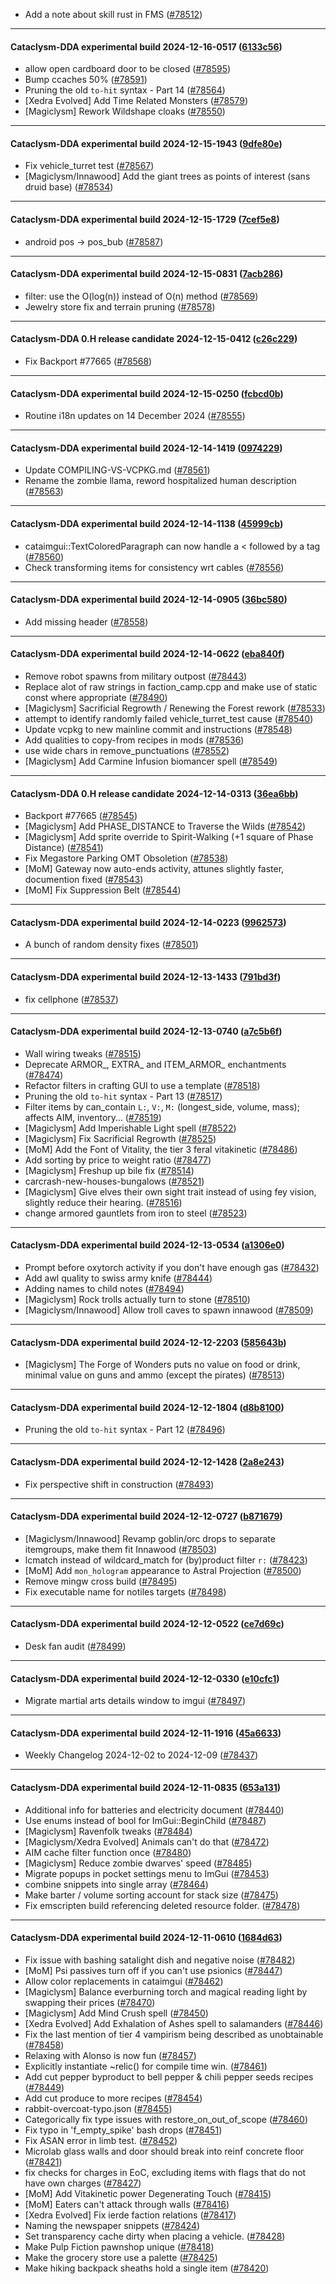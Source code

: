 * Add a note about skill rust in FMS ([#78512](https://github.com/CleverRaven/Cataclysm-DDA/pull/78512))

---

#### Cataclysm-DDA experimental build 2024-12-16-0517 ([6133c56](https://github.com/CleverRaven/Cataclysm-DDA/releases/tag/cdda-experimental-2024-12-16-0517))

* allow open cardboard door to be closed ([#78595](https://github.com/CleverRaven/Cataclysm-DDA/pull/78595))
* Bump ccaches 50% ([#78591](https://github.com/CleverRaven/Cataclysm-DDA/pull/78591))
* Pruning the old ``to-hit`` syntax - Part 14 ([#78564](https://github.com/CleverRaven/Cataclysm-DDA/pull/78564))
* [Xedra Evolved] Add Time Related Monsters ([#78579](https://github.com/CleverRaven/Cataclysm-DDA/pull/78579))
* [Magiclysm] Rework Wildshape cloaks ([#78550](https://github.com/CleverRaven/Cataclysm-DDA/pull/78550))

---

#### Cataclysm-DDA experimental build 2024-12-15-1943 ([9dfe80e](https://github.com/CleverRaven/Cataclysm-DDA/releases/tag/cdda-experimental-2024-12-15-1943))

* Fix vehicle_turret test ([#78567](https://github.com/CleverRaven/Cataclysm-DDA/pull/78567))
* [Magiclysm/Innawood] Add the giant trees as points of interest (sans druid base) ([#78534](https://github.com/CleverRaven/Cataclysm-DDA/pull/78534))

---

#### Cataclysm-DDA experimental build 2024-12-15-1729 ([7cef5e8](https://github.com/CleverRaven/Cataclysm-DDA/releases/tag/cdda-experimental-2024-12-15-1729))

* android pos -> pos_bub ([#78587](https://github.com/CleverRaven/Cataclysm-DDA/pull/78587))

---

#### Cataclysm-DDA experimental build 2024-12-15-0831 ([7acb286](https://github.com/CleverRaven/Cataclysm-DDA/releases/tag/cdda-experimental-2024-12-15-0831))

* filter: use the O(log(n)) instead of O(n) method ([#78569](https://github.com/CleverRaven/Cataclysm-DDA/pull/78569))
* Jewelry store fix and terrain pruning ([#78578](https://github.com/CleverRaven/Cataclysm-DDA/pull/78578))

---

#### Cataclysm-DDA 0.H release candidate 2024-12-15-0412 ([c26c229](https://github.com/CleverRaven/Cataclysm-DDA/releases/tag/cdda-0.H-2024-12-15-0412))

* Fix Backport #77665 ([#78568](https://github.com/CleverRaven/Cataclysm-DDA/pull/78568))

---

#### Cataclysm-DDA experimental build 2024-12-15-0250 ([fcbcd0b](https://github.com/CleverRaven/Cataclysm-DDA/releases/tag/cdda-experimental-2024-12-15-0250))

* Routine i18n updates on 14 December 2024 ([#78555](https://github.com/CleverRaven/Cataclysm-DDA/pull/78555))

---

#### Cataclysm-DDA experimental build 2024-12-14-1419 ([0974229](https://github.com/CleverRaven/Cataclysm-DDA/releases/tag/cdda-experimental-2024-12-14-1419))

* Update COMPILING-VS-VCPKG.md ([#78561](https://github.com/CleverRaven/Cataclysm-DDA/pull/78561))
* Rename the zombie llama, reword hospitalized human description ([#78563](https://github.com/CleverRaven/Cataclysm-DDA/pull/78563))

---

#### Cataclysm-DDA experimental build 2024-12-14-1138 ([45999cb](https://github.com/CleverRaven/Cataclysm-DDA/releases/tag/cdda-experimental-2024-12-14-1138))

* cataimgui::TextColoredParagraph can now handle a < followed by a tag ([#78560](https://github.com/CleverRaven/Cataclysm-DDA/pull/78560))
* Check transforming items for consistency wrt cables ([#78556](https://github.com/CleverRaven/Cataclysm-DDA/pull/78556))

---

#### Cataclysm-DDA experimental build 2024-12-14-0905 ([36bc580](https://github.com/CleverRaven/Cataclysm-DDA/releases/tag/cdda-experimental-2024-12-14-0905))

* Add missing <cwctype> header ([#78558](https://github.com/CleverRaven/Cataclysm-DDA/pull/78558))

---

#### Cataclysm-DDA experimental build 2024-12-14-0622 ([eba840f](https://github.com/CleverRaven/Cataclysm-DDA/releases/tag/cdda-experimental-2024-12-14-0622))

* Remove robot spawns from military outpost ([#78443](https://github.com/CleverRaven/Cataclysm-DDA/pull/78443))
* Replace alot of raw strings in faction_camp.cpp and make use of static const where appropriate ([#78490](https://github.com/CleverRaven/Cataclysm-DDA/pull/78490))
* [Magiclysm] Sacrificial Regrowth / Renewing the Forest rework ([#78533](https://github.com/CleverRaven/Cataclysm-DDA/pull/78533))
* attempt to identify randomly failed vehicle_turret_test cause ([#78540](https://github.com/CleverRaven/Cataclysm-DDA/pull/78540))
* Update vcpkg to new mainline commit and instructions ([#78548](https://github.com/CleverRaven/Cataclysm-DDA/pull/78548))
* Add qualities to copy-from recipes in mods ([#78536](https://github.com/CleverRaven/Cataclysm-DDA/pull/78536))
* use wide chars in remove_punctuations ([#78552](https://github.com/CleverRaven/Cataclysm-DDA/pull/78552))
* [Magiclysm] Add Carmine Infusion biomancer spell ([#78549](https://github.com/CleverRaven/Cataclysm-DDA/pull/78549))

---

#### Cataclysm-DDA 0.H release candidate 2024-12-14-0313 ([36ea6bb](https://github.com/CleverRaven/Cataclysm-DDA/releases/tag/cdda-0.H-2024-12-14-0313))

* Backport #77665 ([#78545](https://github.com/CleverRaven/Cataclysm-DDA/pull/78545))
* [Magiclysm] Add PHASE_DISTANCE to Traverse the Wilds ([#78542](https://github.com/CleverRaven/Cataclysm-DDA/pull/78542))
* [Magiclysm] Add sprite override to Spirit-Walking (+1 square of Phase Distance) ([#78541](https://github.com/CleverRaven/Cataclysm-DDA/pull/78541))
* Fix Megastore Parking OMT Obsoletion ([#78538](https://github.com/CleverRaven/Cataclysm-DDA/pull/78538))
* [MoM] Gateway now auto-ends activity, attunes slightly faster, documention fixed ([#78543](https://github.com/CleverRaven/Cataclysm-DDA/pull/78543))
* [MoM] Fix Suppression Belt ([#78544](https://github.com/CleverRaven/Cataclysm-DDA/pull/78544))

---

#### Cataclysm-DDA experimental build 2024-12-14-0223 ([9962573](https://github.com/CleverRaven/Cataclysm-DDA/releases/tag/cdda-experimental-2024-12-14-0223))

* A bunch of random density fixes ([#78501](https://github.com/CleverRaven/Cataclysm-DDA/pull/78501))

---

#### Cataclysm-DDA experimental build 2024-12-13-1433 ([791bd3f](https://github.com/CleverRaven/Cataclysm-DDA/releases/tag/cdda-experimental-2024-12-13-1433))

* fix cellphone ([#78537](https://github.com/CleverRaven/Cataclysm-DDA/pull/78537))

---

#### Cataclysm-DDA experimental build 2024-12-13-0740 ([a7c5b6f](https://github.com/CleverRaven/Cataclysm-DDA/releases/tag/cdda-experimental-2024-12-13-0740))

* Wall wiring tweaks ([#78515](https://github.com/CleverRaven/Cataclysm-DDA/pull/78515))
* Deprecate ARMOR_, EXTRA_ and ITEM_ARMOR_ enchantments ([#78474](https://github.com/CleverRaven/Cataclysm-DDA/pull/78474))
* Refactor filters in crafting GUI to use a template ([#78518](https://github.com/CleverRaven/Cataclysm-DDA/pull/78518))
* Pruning the old ``to-hit`` syntax - Part 13 ([#78517](https://github.com/CleverRaven/Cataclysm-DDA/pull/78517))
* Filter items by can_contain `L:`, `V:`, `M:` (longest_side, volume, mass); affects AIM, inventory… ([#78519](https://github.com/CleverRaven/Cataclysm-DDA/pull/78519))
* [Magiclysm] Add Imperishable Light spell ([#78522](https://github.com/CleverRaven/Cataclysm-DDA/pull/78522))
* [Magiclysm] Fix Sacrificial Regrowth ([#78525](https://github.com/CleverRaven/Cataclysm-DDA/pull/78525))
* [MoM] Add the Font of Vitality, the tier 3 feral vitakinetic ([#78486](https://github.com/CleverRaven/Cataclysm-DDA/pull/78486))
* Add sorting by price to weight ratio ([#78477](https://github.com/CleverRaven/Cataclysm-DDA/pull/78477))
* [Magiclysm] Freshup up bile fix ([#78514](https://github.com/CleverRaven/Cataclysm-DDA/pull/78514))
* carcrash-new-houses-bungalows ([#78521](https://github.com/CleverRaven/Cataclysm-DDA/pull/78521))
* [Magiclysm] Give elves their own sight trait instead of using fey vision, slightly reduce their hearing. ([#78516](https://github.com/CleverRaven/Cataclysm-DDA/pull/78516))
* change armored gauntlets from iron to steel ([#78523](https://github.com/CleverRaven/Cataclysm-DDA/pull/78523))

---

#### Cataclysm-DDA experimental build 2024-12-13-0534 ([a1306e0](https://github.com/CleverRaven/Cataclysm-DDA/releases/tag/cdda-experimental-2024-12-13-0534))

* Prompt before oxytorch activity if you don't have enough gas ([#78432](https://github.com/CleverRaven/Cataclysm-DDA/pull/78432))
* Add awl quality to swiss army knife ([#78444](https://github.com/CleverRaven/Cataclysm-DDA/pull/78444))
* Adding names to child notes ([#78494](https://github.com/CleverRaven/Cataclysm-DDA/pull/78494))
* [Magiclysm] Rock trolls actually turn to stone ([#78510](https://github.com/CleverRaven/Cataclysm-DDA/pull/78510))
* [Magiclysm/Innawood] Allow troll caves to spawn innawood ([#78509](https://github.com/CleverRaven/Cataclysm-DDA/pull/78509))

---

#### Cataclysm-DDA experimental build 2024-12-12-2203 ([585643b](https://github.com/CleverRaven/Cataclysm-DDA/releases/tag/cdda-experimental-2024-12-12-2203))

* [Magiclysm] The Forge of Wonders puts no value on food or drink, minimal value on guns and ammo (except the pirates) ([#78513](https://github.com/CleverRaven/Cataclysm-DDA/pull/78513))

---

#### Cataclysm-DDA experimental build 2024-12-12-1804 ([d8b8100](https://github.com/CleverRaven/Cataclysm-DDA/releases/tag/cdda-experimental-2024-12-12-1804))

* Pruning the old ``to-hit`` syntax - Part 12 ([#78496](https://github.com/CleverRaven/Cataclysm-DDA/pull/78496))

---

#### Cataclysm-DDA experimental build 2024-12-12-1428 ([2a8e243](https://github.com/CleverRaven/Cataclysm-DDA/releases/tag/cdda-experimental-2024-12-12-1428))

* Fix perspective shift in construction ([#78493](https://github.com/CleverRaven/Cataclysm-DDA/pull/78493))

---

#### Cataclysm-DDA experimental build 2024-12-12-0727 ([b871679](https://github.com/CleverRaven/Cataclysm-DDA/releases/tag/cdda-experimental-2024-12-12-0727))

* [Magiclysm/Innawood] Revamp goblin/orc drops to separate itemgroups, make them fit Innawood ([#78503](https://github.com/CleverRaven/Cataclysm-DDA/pull/78503))
* lcmatch instead of wildcard_match for (by)product filter `r:` ([#78423](https://github.com/CleverRaven/Cataclysm-DDA/pull/78423))
* [MoM] Add `mon_hologram` appearance to Astral Projection ([#78500](https://github.com/CleverRaven/Cataclysm-DDA/pull/78500))
* Remove mingw cross build ([#78495](https://github.com/CleverRaven/Cataclysm-DDA/pull/78495))
* Fix executable name for notiles targets ([#78498](https://github.com/CleverRaven/Cataclysm-DDA/pull/78498))

---

#### Cataclysm-DDA experimental build 2024-12-12-0522 ([ce7d69c](https://github.com/CleverRaven/Cataclysm-DDA/releases/tag/cdda-experimental-2024-12-12-0522))

* Desk fan audit ([#78499](https://github.com/CleverRaven/Cataclysm-DDA/pull/78499))

---

#### Cataclysm-DDA experimental build 2024-12-12-0330 ([e10cfc1](https://github.com/CleverRaven/Cataclysm-DDA/releases/tag/cdda-experimental-2024-12-12-0330))

* Migrate martial arts details window to imgui ([#78497](https://github.com/CleverRaven/Cataclysm-DDA/pull/78497))

---

#### Cataclysm-DDA experimental build 2024-12-11-1916 ([45a6633](https://github.com/CleverRaven/Cataclysm-DDA/releases/tag/cdda-experimental-2024-12-11-1916))

* Weekly Changelog 2024-12-02 to 2024-12-09 ([#78437](https://github.com/CleverRaven/Cataclysm-DDA/pull/78437))

---

#### Cataclysm-DDA experimental build 2024-12-11-0835 ([653a131](https://github.com/CleverRaven/Cataclysm-DDA/releases/tag/cdda-experimental-2024-12-11-0835))

* Additional info for batteries and electricity document ([#78440](https://github.com/CleverRaven/Cataclysm-DDA/pull/78440))
* Use enums instead of bool for ImGui::BeginChild ([#78487](https://github.com/CleverRaven/Cataclysm-DDA/pull/78487))
* [Magiclysm] Ravenfolk tweaks ([#78484](https://github.com/CleverRaven/Cataclysm-DDA/pull/78484))
* [Magiclysm/Xedra Evolved] Animals can't do that ([#78472](https://github.com/CleverRaven/Cataclysm-DDA/pull/78472))
* AIM cache filter function once ([#78480](https://github.com/CleverRaven/Cataclysm-DDA/pull/78480))
* [Magiclysm] Reduce zombie dwarves' speed ([#78485](https://github.com/CleverRaven/Cataclysm-DDA/pull/78485))
* Migrate popups in pocket settings menu to ImGui ([#78453](https://github.com/CleverRaven/Cataclysm-DDA/pull/78453))
* combine snippets into single array ([#78464](https://github.com/CleverRaven/Cataclysm-DDA/pull/78464))
* Make barter / volume sorting account for stack size ([#78475](https://github.com/CleverRaven/Cataclysm-DDA/pull/78475))
* Fix emscripten build referencing deleted resource folder. ([#78478](https://github.com/CleverRaven/Cataclysm-DDA/pull/78478))

---

#### Cataclysm-DDA experimental build 2024-12-11-0610 ([1684d63](https://github.com/CleverRaven/Cataclysm-DDA/releases/tag/cdda-experimental-2024-12-11-0610))

* Fix issue with bashing satalight dish and negative noise ([#78482](https://github.com/CleverRaven/Cataclysm-DDA/pull/78482))
* [MoM] Psi passives turn off if you can't use psionics ([#78447](https://github.com/CleverRaven/Cataclysm-DDA/pull/78447))
* Allow color replacements in cataimgui ([#78462](https://github.com/CleverRaven/Cataclysm-DDA/pull/78462))
* [Magiclysm] Balance everburning torch and magical reading light by swapping their prices ([#78470](https://github.com/CleverRaven/Cataclysm-DDA/pull/78470))
* [Magiclysm] Add Mind Crush spell ([#78450](https://github.com/CleverRaven/Cataclysm-DDA/pull/78450))
* [Xedra Evolved] Add Exhalation of Ashes spell to salamanders ([#78446](https://github.com/CleverRaven/Cataclysm-DDA/pull/78446))
* Fix the last mention of tier 4 vampirism being described as unobtainable ([#78458](https://github.com/CleverRaven/Cataclysm-DDA/pull/78458))
* Relaxing with Alonso is now fun ([#78457](https://github.com/CleverRaven/Cataclysm-DDA/pull/78457))
* Explicitly instantiate ~relic() for compile time win. ([#78461](https://github.com/CleverRaven/Cataclysm-DDA/pull/78461))
* Add cut pepper byproduct to bell pepper & chili pepper seeds recipes ([#78449](https://github.com/CleverRaven/Cataclysm-DDA/pull/78449))
* Add cut produce to more recipes ([#78454](https://github.com/CleverRaven/Cataclysm-DDA/pull/78454))
* rabbit-overcoat-typo.json ([#78455](https://github.com/CleverRaven/Cataclysm-DDA/pull/78455))
* Categorically fix type issues with restore_on_out_of_scope ([#78460](https://github.com/CleverRaven/Cataclysm-DDA/pull/78460))
* Fix typo in 'f_empty_spike' bash drops ([#78451](https://github.com/CleverRaven/Cataclysm-DDA/pull/78451))
* Fix ASAN error in limb test. ([#78452](https://github.com/CleverRaven/Cataclysm-DDA/pull/78452))
* Microlab glass walls and door should break into reinf concrete floor ([#78421](https://github.com/CleverRaven/Cataclysm-DDA/pull/78421))
* fix checks for charges in EoC, excluding items with flags that do not have own charges ([#78427](https://github.com/CleverRaven/Cataclysm-DDA/pull/78427))
* [MoM] Add Vitakinetic power Degenerating Touch ([#78415](https://github.com/CleverRaven/Cataclysm-DDA/pull/78415))
* [MoM] Eaters can't attack through walls ([#78416](https://github.com/CleverRaven/Cataclysm-DDA/pull/78416))
* [Xedra Evolved] Fix ierde faction relations ([#78417](https://github.com/CleverRaven/Cataclysm-DDA/pull/78417))
* Naming the newspaper snippets ([#78424](https://github.com/CleverRaven/Cataclysm-DDA/pull/78424))
* Set transparency cache dirty when placing a vehicle. ([#78428](https://github.com/CleverRaven/Cataclysm-DDA/pull/78428))
* Make Pulp Fiction pawnshop unique ([#78418](https://github.com/CleverRaven/Cataclysm-DDA/pull/78418))
* Make the grocery store use a palette ([#78425](https://github.com/CleverRaven/Cataclysm-DDA/pull/78425))
* Make hiking backpack sheaths hold a single item ([#78420](https://github.com/CleverRaven/Cataclysm-DDA/pull/78420))
